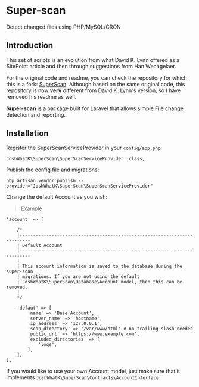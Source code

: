 # Super-scan
Detect changed files using PHP/MySQL/CRON

## Introduction

This set of scripts is an evolution from what David K. Lynn offered as a SitePoint article and then through suggestions from Han Wechgelaer.

For the original code and readme, you can check the repository for which this is a fork: [SuperScan](https://github.com/dklynn/SuperScan). Although based on the same original code, this repository is now **very** different from David K. Lynn's version, so I have removed his readme as well.

**Super-scan** is a package built for Laravel that allows simple File change detection and reporting.

## Installation

Register the SuperScanServiceProvider in your `config/app.php`:

```
JoshWhatK\SuperScan\SuperScanServiceProvider::class,
```

Publish the config file and migrations:

```
php artisan vendor:publish --provider="JoshWhatK\SuperScan\SuperScanServiceProvider"
```

Change the default Account as you wish:

> Example

```
'account' => [

    /*
    |--------------------------------------------------------------------------
    | Default Account
    |--------------------------------------------------------------------------
    |
    | This account information is saved to the database during the super-scan
    | migrations. If you are not using the default
    | JoshWhatK\SuperScan\Database\Account model, then this can be removed.
    |
    */

    'defaut' => [
        'name' => 'Base Account',
        'server_name' => 'hostname',
        'ip_address' => '127.0.0.1',
        'scan_directory' => '/var/www/html' # no trailing slash needed
        'public_url' => 'https://www.example.com',
        'excluded_directories' => [
            'logs',
        ],
    ],
],
```

If you would like to use your own Account model, just make sure that it implements `JoshWhatK\SuperScan\Contracts\AccountInterface`.
